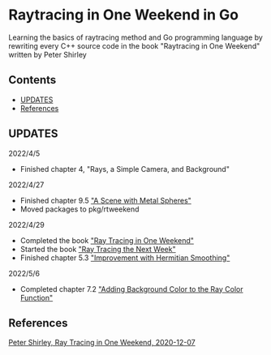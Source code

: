 # Raytracing in One Weekend in Go
Learning the basics of raytracing method and Go programming language
by rewriting every C++ source code in the book "Raytracing in One Weekend" written
by Peter Shirley

## Contents
- [UPDATES](#updates)
- [References](#references)

## UPDATES
2022/4/5
- Finished chapter 4, "Rays, a Simple Camera, and Background"

2022/4/27
- Finished chapter 9.5 ["A Scene with Metal Spheres"](https://raytracing.github.io/books/RayTracingInOneWeekend.html#metal/ascenewithmetalspheres)
- Moved packages to pkg/rtweekend

2022/4/29
- Completed the book ["Ray Tracing in One Weekend"](https://raytracing.github.io/books/RayTracingInOneWeekend.html)
- Started the book ["Ray Tracing the Next Week"](https://raytracing.github.io/books/RayTracingTheNextWeek.html)
- Finished chapter 5.3 ["Improvement with Hermitian Smoothing"](https://raytracing.github.io/books/RayTracingTheNextWeek.html#perlinnoise/improvementwithhermitiansmoothing)

2022/5/6
- Completed chapter 7.2 ["Adding Background Color to the Ray Color Function"](https://raytracing.github.io/books/RayTracingTheNextWeek.html#rectanglesandlights/addingbackgroundcolortotheraycolorfunction)

## References
[Peter Shirley, Ray Tracing in One Weekend, 2020-12-07](https://github.com/RayTracing/raytracing.github.io)
